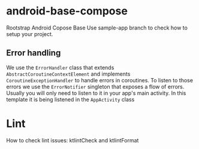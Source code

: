 # android-base-compose

Rootstrap Android Copose Base
Use sample-app branch to check how to setup your project.

## Error handling 
We use the `ErrorHandler` class that extends `AbstractCoroutineContextElement` and implements `CoroutineExceptionHandler` to handle errors in coroutines.
To listen to those errors we use the `ErrorNotifier` singleton that exposes a flow of errors. Usually you will only need to listen to it in your app's main activity. In this template it is being listened in the `AppActivity` class

# Lint
How to check lint issues: ktlintCheck and ktlintFormat